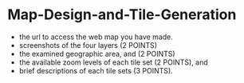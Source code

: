 # Map-Design-and-Tile-Generation

- the url to access the web map you have made.
- screenshots of the four layers (2 POINTS)
- the examined geographic area, and (2 POINTS)
- the available zoom levels of each tile set (2 POINTS), and
- brief descriptions of each tile sets (3 POINTS).
